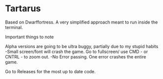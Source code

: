 # Tartarus
Based on Dwarffortress. A very simplified approach meant to run inside the terminal.

Important things to note

Alpha versions are going to be ultra buggy, partially due to my stupid habits
-Small screen/font will crash the game. Go to fullscreen/ use CMD - or CNTRL - to zoom out.
-No Error passing. One error crashes the entire game.

Go to Releases for the most up to date code.
